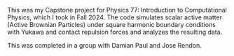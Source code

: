 This was my Capstone project for Physics 77: Introduction to Computational Physics, which I took in Fall 2024. The code simulates scalar active matter (Active Brownian Particles) under square harmonic boundary conditions with Yukawa and contact repulsion forces and analyzes the resulting data. 

This was completed in a group with Damian Paul and Jose Rendon.
